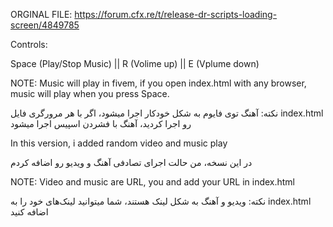 ORGINAL FILE: https://forum.cfx.re/t/release-dr-scripts-loading-screen/4849785

Controls:

Space (Play/Stop Music) ||
R (Volime up) ||
E (Vplume down)



NOTE: Music will play in fivem, if you open index.html with any browser, music will play when you press Space.

نکته: آهنگ توی فایوم به شکل خودکار اجرا میشود، اگر با هر مرورگری فایل index.html رو اجرا کردید، آهنگ با فشردن اسپیس اجرا میشود
 

In this version, i added random video and music play

در این نسخه، من حالت اجرای تصادفی آهنگ و ویدیو رو اضافه کردم

NOTE: Video and music are URL, you and add your URL in index.html

نکته: ویدیو و آهنگ به شکل لینک هستند، شما میتوانید لینک‌های خود را به index.html اضافه کنید
